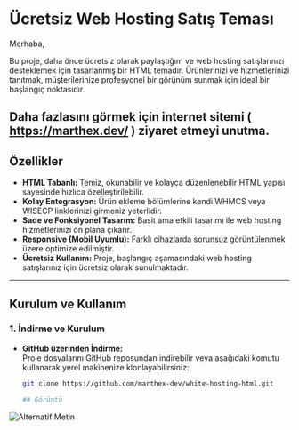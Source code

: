 # Ücretsiz Web Hosting Satış Teması

Merhaba,

Bu proje, daha önce ücretsiz olarak paylaştığım ve web hosting satışlarınızı desteklemek için tasarlanmış bir HTML temadır. Ürünlerinizi ve hizmetlerinizi tanıtmak, müşterilerinize profesyonel bir görünüm sunmak için ideal bir başlangıç noktasıdır.

**Daha fazlasını görmek için internet sitemi ( https://marthex.dev/ ) ziyaret etmeyi unutma.**
---

## Özellikler

- **HTML Tabanlı:** Temiz, okunabilir ve kolayca düzenlenebilir HTML yapısı sayesinde hızlıca özelleştirilebilir.
- **Kolay Entegrasyon:** Ürün ekleme bölümlerine kendi WHMCS veya WISECP linklerinizi girmeniz yeterlidir.
- **Sade ve Fonksiyonel Tasarım:** Basit ama etkili tasarımı ile web hosting hizmetlerinizi ön plana çıkarır.
- **Responsive (Mobil Uyumlu):** Farklı cihazlarda sorunsuz görüntülenmek üzere optimize edilmiştir.
- **Ücretsiz Kullanım:** Proje, başlangıç aşamasındaki web hosting satışlarınız için ücretsiz olarak sunulmaktadır.

---

## Kurulum ve Kullanım

### 1. İndirme ve Kurulum

- **GitHub üzerinden İndirme:**  
  Proje dosyalarını GitHub reposundan indirebilir veya aşağıdaki komutu kullanarak yerel makinenize klonlayabilirsiniz:
  ```bash
  git clone https://github.com/marthex-dev/white-hosting-html.git

  ## Görüntü 
![Alternatif Metin](white-hosting.png "marthex.dev")
